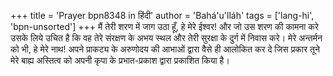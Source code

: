 +++
title = 'Prayer bpn8348 in हिंदी'
author = 'Bahá'u'lláh'
tags = ['lang-hi', 'bpn-unsorted']
+++
मैं तेरी शरण में जाग उठा हूँ, हे मेरे ईश्वर! और जो उस शरण की कामना करे उसके लिये उचित है कि वह तेरे संरक्षण के अभय स्थल और तेरी सुरक्षा के दुर्ग में निवास करे। मेरे अन्तर्मन को भी, हे मेरे नाथ! अपने प्राकट्य के अरुणोदय की आभाओं द्वारा वैसे ही आलोकित कर दे जिस प्रकार तूने मेरे बाह्य अस्तित्व को अपनी कृपा के प्रभात-प्रकाश द्वारा प्रकाशित किया है।
